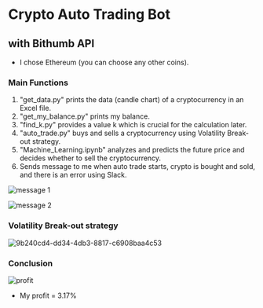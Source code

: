 # Crypto Auto Trading Bot

## with Bithumb API

- I chose Ethereum (you can choose any other coins).

### Main Functions
1. "get_data.py" prints the data (candle chart) of a cryptocurrency in an Excel file.
2. "get_my_balance.py" prints my balance.
3. "find_k.py" provides a value k which is crucial for the calculation later.
4. "auto_trade.py" buys and sells a cryptocurrency using Volatility Break-out strategy.
5. "Machine_Learning.ipynb" analyzes and predicts the future price and decides whether to sell the cryptocurrency.
6. Sends message to me when auto trade starts, crypto is bought and sold, and there is an error using Slack.

![message 1](https://user-images.githubusercontent.com/113051612/189270068-d623f747-6b36-4fcb-9740-5e9dbb1dba52.png)

![message 2](https://user-images.githubusercontent.com/113051612/189270166-c22357b2-af64-4816-915d-fb8f22a4b75c.png)


### Volatility Break-out strategy
![9b240cd4-dd34-4db3-8817-c6908baa4c53](https://user-images.githubusercontent.com/113051612/189268858-6e887a5e-6844-45d2-9d31-3133a161d8d6.png)

### Conclusion
![profit](https://user-images.githubusercontent.com/113051612/189269529-32ade485-36ea-47f0-bc3d-16f09603a4c9.png)

- My profit = 3.17%



